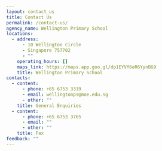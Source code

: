 ```yaml
---
layout: contact_us
title: Contact Us
permalink: /contact-us/
agency_name: Wellington Primary School
locations:
  - address:
      - 10 Wellington Circle
      - Singapore 757702
      - ""
    operating_hours: []
    maps_link: https://maps.app.goo.gl/dp1EYVf6eR6YynBG9
    title: Wellington Primary School
contacts:
  - content:
      - phone: +65 6753 3319
      - email: wellingtonps@moe.edu.sg
      - other: ""
    title: General Enquiries
  - content:
      - phone: +65 6753 3765
      - email: ""
      - other: ""
    title: Fax
feedback: ""
---
```


